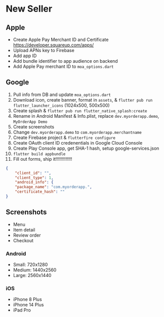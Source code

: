 # New Seller

## Apple

- Create Apple Pay Merchant ID and Certificate <https://developer.squareup.com/apps/>
- Upload APNs key to Firebase
- Add app ID
- Add bundle identifier to app audience on backend
- Add Apple Pay merchant ID to `moa_options.dart`

## Google

1. Pull info from DB and update `moa_options.dart`
2. Download icon, create banner, format in `assets`, &
   `flutter pub run flutter_launcher_icons` (1024x500, 500x500)
3. Create splash & `flutter pub run flutter_native_splash:create`
4. Rename in Android Manifest & Info.plist, replace `dev.myorderapp.demo`,
   `MyOrderApp Demo`
5. Create screenshots
6. Change `dev.myorderapp.demo` to `com.myorderapp.merchantname`
7. Create Firebase project & `flutterfire configure`
8. Create OAuth client ID credenentials in Google Cloud Console
9. Create Play Console app, get SHA-1 hash, setup google-services.json
10. `flutter build appbundle`
11. Fill out forms, ship it!!!!!!!!!!!!!

```json
{
    "client_id": "",
    "client_type": 1,
    "android_info": {
    "package_name": "com.myorderapp.",
    "certificate_hash": ""
}
```

## Screenshots

- Menu
- Item detail
- Review order
- Checkout

### Android

- Small: 720x1280
- Medium: 1440x2560
- Large: 2560x1440

### iOS

- iPhone 8 Plus
- iPhone 14 Plus
- iPad Pro
